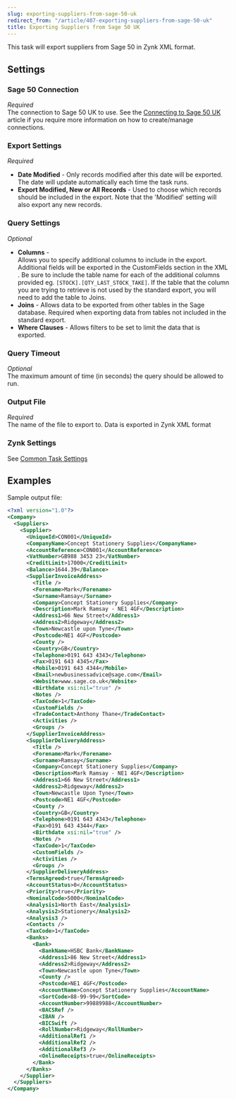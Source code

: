 ```yaml
---
slug: exporting-suppliers-from-sage-50-uk
redirect_from: "/article/407-exporting-suppliers-from-sage-50-uk"
title: Exporting Suppliers from Sage 50 UK
---
```

This task will export suppliers from Sage 50 in Zynk XML format.

## Settings
### Sage 50 Connection
_Required_  
The connection to Sage 50 UK to use.  See the [Connecting to Sage 50 UK](connecting-to-sage-50-uk) article if you require more information on how to create/manage connections.

### Export Settings
_Required_  

 * **Date Modified** - Only records modified after this date will be exported. The date will update automatically each time the task runs.
 * **Export Modified, New or All Records** - Used to choose which records should be included in the export. Note that the 'Modified' setting will also export any new records.
 
### Query Settings
_Optional_  

 * **Columns** - Allows you to specify additional columns to include in the export.  Additional fields will be exported in the CustomFields section in the XML.  Be sure to include the table name for each of the additional columns provided eg. `[STOCK].[QTY_LAST_STOCK_TAKE]`.  If the table that the column you are trying to retrieve is not used by the standard export, you will need to add the table to Joins.
 * **Joins** - Allows data to be exported from other tables in the Sage database. Required when exporting data from tables not included in the standard export.
 * **Where Clauses** - Allows filters to be set to limit the data that is exported.

### Query Timeout
_Optional_  
The maximum amount of time (in seconds) the query should be allowed to run.

### Output File
_Required_  
The name of the file to export to. Data is exported in Zynk XML format

### Zynk Settings
See [Common Task Settings](common-task-settings)

## Examples
Sample output file:

```xml
<?xml version="1.0"?>
<Company>
  <Suppliers>
    <Supplier>
      <UniqueId>CON001</UniqueId>
      <CompanyName>Concept Stationery Supplies</CompanyName>
      <AccountReference>CON001</AccountReference>
      <VatNumber>GB988 3453 23</VatNumber>
      <CreditLimit>17000</CreditLimit>
      <Balance>1644.39</Balance>
      <SupplierInvoiceAddress>
        <Title />
        <Forename>Mark</Forename>
        <Surname>Ramsay</Surname>
        <Company>Concept Stationery Supplies</Company>
        <Description>Mark Ramsay - NE1 4GF</Description>
        <Address1>66 New Street</Address1>
        <Address2>Ridgeway</Address2>
        <Town>Newcastle upon Tyne</Town>
        <Postcode>NE1 4GF</Postcode>
        <County />
        <Country>GB</Country>
        <Telephone>0191 643 4343</Telephone>
        <Fax>0191 643 4345</Fax>
        <Mobile>0191 643 4344</Mobile>
        <Email>newbusinessadvice@sage.com</Email>
        <Website>www.sage.co.uk</Website>
        <Birthdate xsi:nil="true" />
        <Notes />
        <TaxCode>1</TaxCode>
        <CustomFields />
        <TradeContact>Anthony Thane</TradeContact>
        <Activities />
        <Groups />
      </SupplierInvoiceAddress>
      <SupplierDeliveryAddress>
        <Title />
        <Forename>Mark</Forename>
        <Surname>Ramsay</Surname>
        <Company>Concept Stationery Supplies</Company>
        <Description>Mark Ramsay - NE1 4GF</Description>
        <Address1>66 New Street</Address1>
        <Address2>Ridgeway</Address2>
        <Town>Newcastle Upon Tyne</Town>
        <Postcode>NE1 4GF</Postcode>
        <County />
        <Country>GB</Country>
        <Telephone>0191 643 4343</Telephone>
        <Fax>0191 643 4344</Fax>
        <Birthdate xsi:nil="true" />
        <Notes />
        <TaxCode>1</TaxCode>
        <CustomFields />
        <Activities />
        <Groups />
      </SupplierDeliveryAddress>
      <TermsAgreed>true</TermsAgreed>
      <AccountStatus>0</AccountStatus>
      <Priority>true</Priority>
      <NominalCode>5000</NominalCode>
      <Analysis1>North East</Analysis1>
      <Analysis2>Stationery</Analysis2>
      <Analysis3 />
      <Contacts />
      <TaxCode>1</TaxCode>
      <Banks>
        <Bank>
          <BankName>HSBC Bank</BankName>
          <Address1>86 New Street</Address1>
          <Address2>Ridgeway</Address2>
          <Town>Newcastle upon Tyne</Town>
          <County />
          <Postcode>NE1 4GF</Postcode>
          <AccountName>Concept Stationery Supplies</AccountName>
          <SortCode>88-99-99</SortCode>
          <AccountNumber>99889988</AccountNumber>
          <BACSRef />
          <IBAN />
          <BICSwift />
          <RollNumber>Ridgeway</RollNumber>
          <AdditionalRef1 />
          <AdditionalRef2 />
          <AdditionalRef3 />
          <OnlineReceipts>true</OnlineReceipts>
        </Bank>
      </Banks>
    </Supplier>
  </Suppliers>
</Company>
```